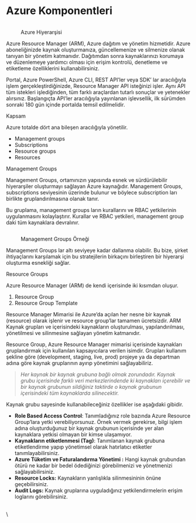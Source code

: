 # Azure Komponentleri

<figure><img src="https://miro.medium.com/v2/resize:fit:1400/0*Up4hP-5svZNFWfCU.png" alt=""><figcaption><p>Azure Hiyerarşisi</p></figcaption></figure>

Azure Resource Manager (ARM), Azure dağıtım ve yönetim hizmetidir. Azure aboneliğinizde kaynak oluşturmanıza, güncellemenize ve silmenize olanak tanıyan bir yönetim katmanıdır. Dağıtımdan sonra kaynaklarınızı korumaya ve düzenlemeye yardımcı olması için erişim kontrolü, denetleme ve etiketleme özelliklerini kullanabilirsiniz.

Portal, Azure PowerShell, Azure CLI, REST API’ler veya SDK’ lar aracılığıyla işlem gerçekleştirdiğinizde, Resource Manager API isteğinizi işler. Aynı API tüm istekleri işlediğinden, tüm farklı araçlardan tutarlı sonuçlar ve yetenekler alırsınız. Başlangıçta API’ler aracılığıyla yayınlanan işlevsellik, ilk sürümden sonraki 180 gün içinde portalda temsil edilmelidir.

Kapsam

Azure totalde dört ana bileşen aracılığıyla yönetilir.

* Management groups
* Subscriptions
* Resource groups
* Resources

Management Groups

Management Groups, ortamınızın yapısında esnek ve sürdürülebilir hiyerarşiler oluşturmayı sağlayan Azure kaynağıdır. Management Groups, subscriptions seviyesinin üzerinde bulunur ve böylece subscription ları birlikte gruplandırılmasına olanak tanır.

Bu gruplama, management groups ların kurallarını ve RBAC yetkilerinin uygulanmasını kolaylaştırır. Kurallar ve RBAC yetkileri, management group daki tüm kaynaklara devralınır.

<figure><img src="https://miro.medium.com/v2/resize:fit:1400/0*lpiTbURuzvlqyd3t.png" alt=""><figcaption><p>Management Groups Örneği</p></figcaption></figure>

Management Groups lar altı seviyeye kadar dallanma olabilir. Bu bize, şirket ihtiyaçlarını karşılamak için bu stratejilerin birkaçını birleştiren bir hiyerarşi oluşturma esnekliği sağlar.

Resource Groups

Azure Resource Manager (ARM) de kendi içerisinde iki kısımdan oluşur.

1. Resource Group
2. Resource Group Template

Resource Manager Mimarisi ile Azure’da açılan her nesne bir kaynak (resource) olarak işlenir ve resource group’lar tamamen ücretsizdir. ARM Kaynak grupları ve içerisindeki kaynakların oluşturulması, yapılandırılması, yönetilmesi ve silinmesine sağlayan yönetim katmanıdır.

Resource Group, Azure Resource Manager mimarisi içerisinde kaynakları gruplandırmak için kullanılan kapsayıcılara verilen isimdir. Grupları kullanım şekline göre (development, staging, live, prod) projeye ya da departman adına göre kaynak gruplarının ayırıp yönetimini sağlayabiliriz.

> _Her kaynak bir kaynak grubuna bağlı olmak zorundadır. Kaynak grubu içerisinde farklı veri merkezlerindende ki kaynakları içerebilir ve bir kaynak grubunun sildiğiniz taktirde o kaynak grubunun içerisindeki tüm kaynaklarda silinecektir._

Kaynak grubu sayesinde kullanabileceğiniz özellikler ise aşağıdaki gibidir.

* **Role Based Access Control**: Tanımladığınız role bazında Azure Resource Group’lara yetki verebiliyorsunuz. Örnek vermek gerekirse, bilgi işlem adına oluşturduğunuz bir kaynak grubunun içerisinde yer alan kaynaklara yetkisi olmayan bir kimse ulaşamıyor.
* **Kaynakların etiketlenmesi (Tag)**: Tanımlanan kaynak grubuna etiketlendirme yapıp yönetimsel olarak hatırlatıcı etiketler tanımlayabilirsiniz.
* **Azure Tüketim ve Faturalandırma Yönetimi :** Hangi kaynak grubundan ötürü ne kadar bir bedel ödediğinizi görebilmenizi ve yönetmenizi sağlayabilirsiniz.
* **Resource Locks:** Kaynakların yanlışlıkla silinmesininin önüne geçebilirsiniz.
* **Audit Logs:** Kaynak gruplarına uyguladığınız yetkilendirmelerin erişim loglarını görebilirsiniz.

\
\
